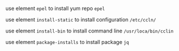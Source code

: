 use element `epel` to install yum repo `epel`

use element `install-static` to install configuration `/etc/ccln/`

use element `install-bin` to install command line `/usr/loca/bin/cclin`

use element `package-installs` to install package `jq`

